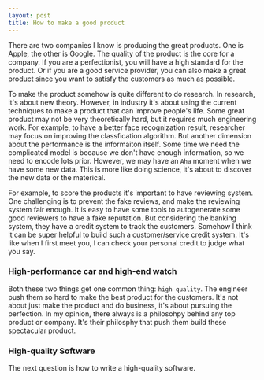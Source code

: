 ```yaml
---
layout: post
title: How to make a good product
---
```


There are two companies I know is producing the great products. One is Apple, the other is Google. The quality of the product is the core for a company. If you are a perfectionist, you will have a high standard for the product. Or if you are a good service provider, you can also make a great product since you want to satisfy the customers as much as possible.

To make the product somehow is quite different to do research. In research, it's about new theory. However, in industry it's about using the current techniques to make a product that can improve people's life. Some great product may not be very theoretically hard, but it requires much engineering work. For example, to have a better face recognization result, researcher may focus on improving the classfication algorithm. But another dimension about the performance is the informaiton itself. Some time we need the complicated model is because we don't have enough information, so we need to encode lots prior. However, we may have an `Aha` moment when we have some new data. This is more like doing science, it's about to discover the new data or the materical.

For example, to score the products it's important to have reviewing system. One challenging is to prevent the fake reviews, and make the reviewing system fair enough. It is easy to have some tools to autogenerate some good reviewers to have a fake reputation. But considering the banking system, they have a credit system to track the customers. Somehow I think it can be super helpful to build such a customer/service credit system. It's like when I first meet you, I can check your personal credit to judge what you say.

### High-performance car and high-end watch

Both these two things get one common thing: `high quality`. The engineer push them so hard to make the best product for the customers. It's not about just make the product and do business, it's about pursuing the perfection. In my opinion, there always is a philosohpy behind any top product or company. It's their philosphy that push them build these spectacular product.

### High-quality Software

The next question is how to write a high-quality software.